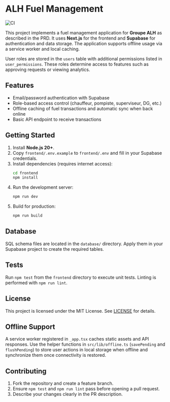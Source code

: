 # ALH Fuel Management

![CI](https://github.com/your-org/codex-alh-fuel/actions/workflows/ci.yml/badge.svg)

This project implements a fuel management application for **Groupe ALH** as
described in the PRD.  It uses **Next.js** for the frontend and **Supabase** for
authentication and data storage.  The application supports offline usage via a
service worker and local caching.

User roles are stored in the `users` table with additional permissions listed in
`user_permissions`. These roles determine access to features such as approving
requests or viewing analytics.

## Features

- Email/password authentication with Supabase
- Role-based access control (chauffeur, pompiste, superviseur, DG, etc.)
- Offline caching of fuel transactions and automatic sync when back online
- Basic API endpoint to receive transactions

## Getting Started

1. Install **Node.js 20+**.
2. Copy `frontend/.env.example` to `frontend/.env` and fill in your Supabase
   credentials.
3. Install dependencies (requires internet access):
   ```sh
   cd frontend
   npm install
   ```
4. Run the development server:
   ```sh
   npm run dev
   ```
5. Build for production:
   ```sh
   npm run build
   ```

## Database

SQL schema files are located in the `database/` directory. Apply them in your Supabase project to create the required tables.

## Tests

Run `npm test` from the `frontend` directory to execute unit tests. Linting is
performed with `npm run lint`.

## License

This project is licensed under the MIT License. See [LICENSE](LICENSE) for
details.

## Offline Support

A service worker registered in `_app.tsx` caches static assets and API
responses. Use the helper functions in `src/lib/offline.ts` (`savePending` and
`flushPending`) to store user actions in local storage when offline and
synchronize them once connectivity is restored.

## Contributing

1. Fork the repository and create a feature branch.
2. Ensure `npm test` and `npm run lint` pass before opening a pull request.
3. Describe your changes clearly in the PR description.
